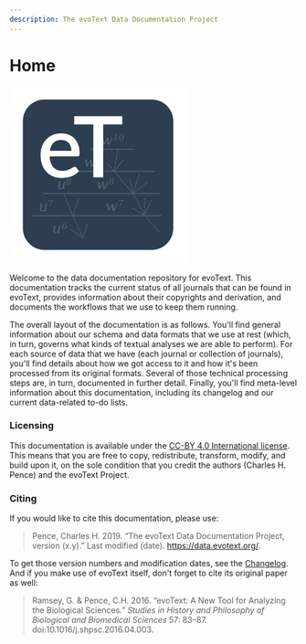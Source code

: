 ```yaml
---
description: The evoText Data Documentation Project
---
```


# Home

![](.gitbook/assets/icon-310.png)

Welcome to the data documentation repository for evoText. This documentation tracks the current status of all journals that can be found in evoText, provides information about their copyrights and derivation, and documents the workflows that we use to keep them running.

The overall layout of the documentation is as follows. You'll find general information about our schema and data formats that we use at rest \(which, in turn, governs what kinds of textual analyses we are able to perform\). For each source of data that we have \(each journal or collection of journals\), you'll find details about how we got access to it and how it's been processed from its original formats. Several of those technical processing steps are, in turn, documented in further detail. Finally, you'll find meta-level information about this documentation, including its changelog and our current data-related to-do lists.

### Licensing

This documentation is available under the [CC-BY 4.0 International license](https://creativecommons.org/licenses/by/4.0/). This means that you are free to copy, redistribute, transform, modify, and build upon it, on the sole condition that you credit the authors \(Charles H. Pence\) and the evoText Project.

### Citing

If you would like to cite this documentation, please use:

> Pence, Charles H. 2019. “The evoText Data Documentation Project, version \(x.y\).” Last modified \(date\). https://data.evotext.org/.

To get those version numbers and modification dates, see the [Changelog](about-these-docs/changelog.md). And if you make use of evoText itself, don't forget to cite its original paper as well:

> Ramsey, G. & Pence, C.H. 2016. “evoText: A New Tool for Analyzing the Biological Sciences.” _Studies in History and Philosophy of Biological and Biomedical Sciences_ 57: 83–87. doi:10.1016/j.shpsc.2016.04.003.


